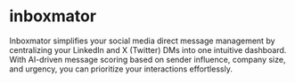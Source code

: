 # inboxmator
Inboxmator simplifies your social media direct message management by centralizing your LinkedIn and X (Twitter) DMs into one intuitive dashboard. With AI-driven message scoring based on sender influence, company size, and urgency, you can prioritize your interactions effortlessly.
